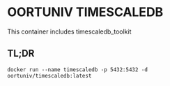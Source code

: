 # OORTUNIV TIMESCALEDB
This container includes timescaledb_toolkit

## TL;DR
```
docker run --name timescaledb -p 5432:5432 -d oortuniv/timescaledb:latest
```